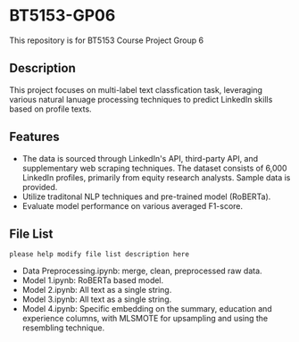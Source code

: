 # BT5153-GP06
This repository is for BT5153 Course Project Group 6

## Description
This project focuses on multi-label text classfication task, leveraging various natural lanuage processing techniques to predict LinkedIn skills based on profile texts.

## Features
- The data is sourced through LinkedIn's API, third-party API, and supplementary web scraping techniques. The dataset consists of 6,000 LinkedIn profiles, primarily from equity research analysts. Sample data is provided.
- Utilize traditonal NLP techniques and pre-trained model (RoBERTa).
- Evaluate model performance on various averaged F1-score.

## File List
```please help modify file list description here ```

- Data Preprocessing.ipynb: merge, clean, preprocessed raw data.
- Model 1.ipynb: RoBERTa based model.
- Model 2.ipynb: All text as a single string.
- Model 3.ipynb: All text as a single string.
- Model 4.ipynb: Specific embedding on the summary, education and experience columns, with MLSMOTE for upsampling and using the resembling technique. 
